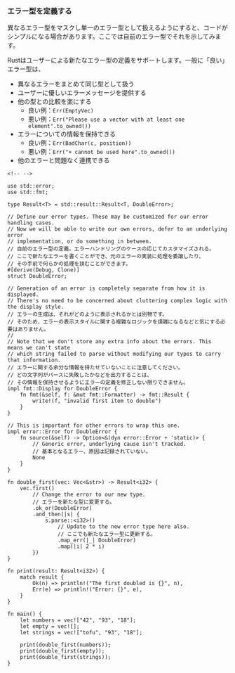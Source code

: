 ### エラー型を定義する

異なるエラー型をマスクし単一のエラー型として扱えるようにすると、コードがシンプルになる場合があります。ここでは自前のエラー型でそれを示してみます。

Rustはユーザーによる新たなエラー型の定義をサポートします。一般に「良い」エラー型は、

-   異なるエラーをまとめて同じ型として扱う
-   ユーザーに優しいエラーメッセージを提供する
-   他の型との比較を楽にする
    -   良い例：`Err(EmptyVec)`
    -   悪い例：`Err("Please use a vector with at least one element".to_owned())`
-   エラーについての情報を保持できる
    -   良い例：`Err(BadChar(c, position))`
    -   悪い例：`Err("+ cannot be used here".to_owned())`
-   他のエラーと問題なく連携できる

```{=html}
<!-- -->
```
    use std::error;
    use std::fmt;

    type Result<T> = std::result::Result<T, DoubleError>;

    // Define our error types. These may be customized for our error handling cases.
    // Now we will be able to write our own errors, defer to an underlying error
    // implementation, or do something in between.
    // 自前のエラー型の定義。エラーハンドリングのケースの応じてカスタマイズされる。
    // ここで新たなエラーを書くことができ、元のエラーの実装に処理を委譲したり、
    // その手前で何らかの処理を挟むことができます。
    #[derive(Debug, Clone)]
    struct DoubleError;

    // Generation of an error is completely separate from how it is displayed.
    // There's no need to be concerned about cluttering complex logic with the display style.
    // エラーの生成は、それがどのように表示されるかとは別物です。
    // そのため、エラーの表示スタイルに関する複雑なロジックを煩雑になるなどと気にする必要はありません。
    //
    // Note that we don't store any extra info about the errors. This means we can't state
    // which string failed to parse without modifying our types to carry that information.
    // エラーに関する余分な情報を持たせていないことに注意してください。
    // どの文字列がパースに失敗したかなどを出力することは、
    // その情報を保持させるようにエラーの定義を修正しない限りできません。
    impl fmt::Display for DoubleError {
        fn fmt(&self, f: &mut fmt::Formatter) -> fmt::Result {
            write!(f, "invalid first item to double")
        }
    }

    // This is important for other errors to wrap this one.
    impl error::Error for DoubleError {
        fn source(&self) -> Option<&(dyn error::Error + 'static)> {
            // Generic error, underlying cause isn't tracked.
            // 基本となるエラー、原因は記録されていない。
            None
        }
    }

    fn double_first(vec: Vec<&str>) -> Result<i32> {
        vec.first()
            // Change the error to our new type.
            // エラーを新たな型に変更する。
            .ok_or(DoubleError)
            .and_then(|s| {
                s.parse::<i32>()
                    // Update to the new error type here also.
                    // ここでも新たなエラー型に更新する。
                    .map_err(|_| DoubleError)
                    .map(|i| 2 * i)
            })
    }

    fn print(result: Result<i32>) {
        match result {
            Ok(n) => println!("The first doubled is {}", n),
            Err(e) => println!("Error: {}", e),
        }
    }

    fn main() {
        let numbers = vec!["42", "93", "18"];
        let empty = vec![];
        let strings = vec!["tofu", "93", "18"];

        print(double_first(numbers));
        print(double_first(empty));
        print(double_first(strings));
    }


